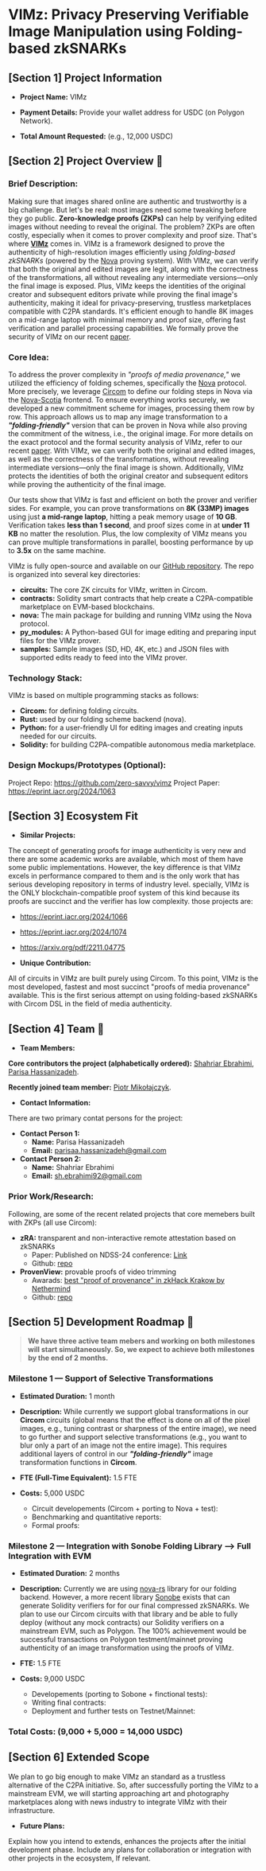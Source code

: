 
# VIMz: Privacy Preserving Verifiable Image Manipulation using Folding-based zkSNARKs
  

## [Section 1] Project Information

  

-  **Project Name:** VIMz

-  **Payment Details:** Provide your wallet address for USDC (on Polygon Network).

-  **Total Amount Requested:** (e.g., 12,000 USDC)

  

## [Section 2] Project Overview :page_facing_up:

### **Brief Description:**


Making sure that images shared online are authentic and trustworthy is a big challenge. But let's be real: most images need some tweaking before they go public. **Zero-knowledge proofs (ZKPs)** can help by verifying edited images without needing to reveal the original. The problem? ZKPs are often costly, especially when it comes to prover complexity and proof size. That's where [**VIMz**](https://github.com/zero-savvy/vimz) comes in. VIMz is a framework designed to prove the authenticity of high-resolution images efficiently using _folding-based zkSNARKs_ (powered by the [Nova](https://github.com/microsoft/Nova) proving system). With VIMz, we can verify that both the original and edited images are legit, along with the correctness of the transformations, all without revealing any intermediate versions—only the final image is exposed. Plus, VIMz keeps the identities of the original creator and subsequent editors private while proving the final image's authenticity, making it ideal for privacy-preserving, trustless marketplaces compatible with C2PA standards. It's efficient enough to handle 8K images on a mid-range laptop with minimal memory and proof size, offering fast verification and parallel processing capabilities. We formally prove the security of VIMz on our recent [paper](https://eprint.iacr.org/2024/1063).



###  **Core Idea:**

To address the prover complexity in _"proofs of media provenance,"_ we utilized the efficiency of folding schemes, specifically the [Nova](https://github.com/microsoft/Nova) protocol. More precisely, we leverage [Circom](https://github.com/iden3/circom) to define our folding steps in Nova via the [Nova-Scotia](https://github.com/nalinbhardwaj/Nova-Scotia) frontend. To ensure everything works securely, we developed a new commitment scheme for images, processing them row by row. This approach allows us to map any image transformation to a **_"folding-friendly"_** version that can be proven in Nova while also proving the commitment of the witness, i.e., the original image. For more details on the exact protocol and the formal security analysis of VIMz, refer to our recent [paper](https://eprint.iacr.org/2024/1063). With VIMz, we can verify both the original and edited images, as well as the correctness of the transformations, without revealing intermediate versions—only the final image is shown. Additionally, VIMz protects the identities of both the original creator and subsequent editors while proving the authenticity of the final image.

Our tests show that VIMz is fast and efficient on both the prover and verifier sides. For example, you can prove transformations on **8K (33MP) images** using just **a mid-range laptop**, hitting a peak memory usage of **10 GB**. Verification takes **less than 1 second**, and proof sizes come in at **under 11 KB** no matter the resolution. Plus, the low complexity of VIMz means you can prove multiple transformations in parallel, boosting performance by up to **3.5x** on the same machine.

VIMz is fully open-source and available on our [GitHub repository](https://github.com/zero-savvy/vimz). The repo is organized into several key directories:

- **circuits:** The core ZK circuits for VIMz, written in Circom.
- **contracts:** Solidity smart contracts that help create a C2PA-compatible marketplace on EVM-based blockchains.
- **nova:** The main package for building and running VIMz using the Nova protocol.
- **py_modules:** A Python-based GUI for image editing and preparing input files for the VIMz prover.
- **samples:** Sample images (SD, HD, 4K, etc.) and JSON files with supported edits ready to feed into the VIMz prover.

###  **Technology Stack:**

VIMz is based on multiple programming stacks as follows:

- **Circom:** for defining folding circuits.
- **Rust:** used by our folding scheme backend (nova).
- **Python:** for a user-friendly UI for editing images and creating inputs needed for our circuits.
- **Solidity:** for building C2PA-compatible autonomous media marketplace.

###  **Design Mockups/Prototypes (Optional):**

Project Repo: https://github.com/zero-savvy/vimz
Project Paper: https://eprint.iacr.org/2024/1063
  

## [Section 3] Ecosystem Fit

  

-  **Similar Projects:**

The concept of generating proofs for image authenticity is very new and there are some academic works are available, which most of them have some public implementations. However, the key difference is that VIMz excels in performance compared to them and is the only work that has serious developing repository in terms of industry level. specially, VIMz is the ONLY blockchain-compatible proof system of this kind because its proofs are succinct and the verifier has low complexity.
those projects are:
- https://eprint.iacr.org/2024/1066
- https://eprint.iacr.org/2024/1074
- https://arxiv.org/pdf/2211.04775
  
-  **Unique Contribution:**

All of circuits in VIMz are built purely using Circom. 
To this point, VIMz is the most developed, fastest and most succinct "proofs of media provenance" available. 
This is the first serious attempt on using folding-based zkSNARKs with Circom DSL in the field of media authenticity.
  

## [Section 4] Team :busts_in_silhouette:

  

-  **Team Members:**

**Core contributors the project (alphabetically ordered):** [Shahriar Ebrahimi](https://github.com/lovely-necromancer), [Parisa Hassanizadeh](https://github.com/orgs/zero-savvy/people/parizad1188).

**Recently joined team member:** [Piotr Mikołajczyk](https://github.com/orgs/zero-savvy/people/pmikolajczyk41).
  

-  **Contact Information:**

There are two primary contat persons for the project:

-  **Contact Person 1:**
   -  **Name:** Parisa Hassanizadeh
   -  **Email:** parisaa.hassanizadeh@gmail.com
-  **Contact Person 2:**
   -  **Name:** Shahriar Ebrahimi
   -  **Email:** sh.ebrahimi92@gmail.com

### **Prior Work/Research:**
Following, are some of the recent related projects that core memebers built with ZKPs (all use Circom):
 - **zRA:** transparent and non-interactive remote attestation based on zkSNARKs
     - Paper: Published on NDSS-24 conference: [Link](https://www.ndss-symposium.org/ndss-paper/from-interaction-to-independence-zksnarks-for-transparent-and-non-interactive-remote-attestation/)
     - Github: [repo](https://github.com/zero-savvy/zk-remote-attestation)
 - **ProvenView:** provable proofs of video trimming
     - Awarads: [best "proof of provenance" in zkHack Krakow by Nethermind](https://devfolio.co/projects/provenview-8e82)
     - Github: [repo](https://github.com/zero-savvy/proven-view)   
  

## [Section 5] Development Roadmap :open_book:

  

>  **We have three active team mebers and working on both milestones will start simultaneously. So, we expect to achieve both milestones by the end of 2 months.**
  

### Milestone 1 — Support of Selective Transformations

-  **Estimated Duration:** 1 month

-  **Description:** While currently we support global transformations in our **Circom** circuits (global means that the effect is done on all of the pixel images, e.g., tuning contrast or sharpness of the entire image), we need to go further and support selective transformations (e.g., you want to blur only a part of an image not the entire image). This requires additional layers of control in our **_"folding-friendly"_** image transformation functions in **Circom**. 

-  **FTE (Full-Time Equivalent):** 1.5 FTE

-  **Costs:** 5,000 USDC
   -  Circuit developements (Circom + porting to Nova + test): 
   -  Benchmarking and quantitative reports: 
   -  Formal proofs: 
  

### Milestone 2 — Integration with Sonobe Folding Library --> Full Integration with EVM

-  **Estimated Duration:** 2 months

-  **Description:** Currently we are using [nova-rs](https://github.com/microsoft/Nova) library for our folding backend. However, a more recent library [Sonobe](https://github.com/privacy-scaling-explorations/sonobe) exists that can generate Solidity verifiers for for our final compressed zkSNARKs. We plan to use our Circom circuits with that library and be able to fully deploy (without any mock contracts) our Solidity verifiers on a mainstream EVM, such as Polygon. The 100% achievement would be successful transactions on Polygon testment/mainnet proving authenticity of an image transformation using the proofs of VIMz. 
 
-  **FTE:** 1.5 FTE

-  **Costs:** 9,000 USDC
   -  Developements (porting to Sobone + finctional tests): 
   -  Writing final contracts: 
   -  Deployment and further tests on Testnet/Mainnet: 
  
  ### Total Costs: (9,000 + 5,000 = 14,000 USDC)

## [Section 6] Extended Scope

We plan to go big enough to make VIMz an standard as a trustless alternative of the C2PA initiative. So, after successfully porting the VIMz to a mainstream EVM, we will starting approaching art and photography marketplaces along with news industry to integrate VIMz with their infrastructure.  

-  **Future Plans:**

Explain how you intend to extends, enhances the projects after the initial development phase. Include any plans for collaboration or integration with other projects in the ecosystem, If relevant.

